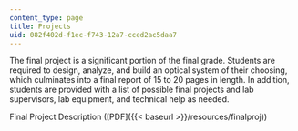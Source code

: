```yaml
---
content_type: page
title: Projects
uid: 082f402d-f1ec-f743-12a7-cced2ac5daa7
---
```


The final project is a significant portion of the final grade. Students are required to design, analyze, and build an optical system of their choosing, which culminates into a final report of 15 to 20 pages in length. In addition, students are provided with a list of possible final projects and lab supervisors, lab equipment, and technical help as needed.

Final Project Description ([PDF]({{< baseurl >}}/resources/finalproj))
